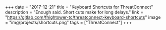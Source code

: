 +++
date = "2017-12-21"
title = "Keyboard Shortcuts for ThreatConnect"
description = "Enough said. Short cuts make for long delays."
link = "https://gitlab.com/fhightower-tc/threatconnect-keyboard-shortcuts"
image = "img/projects/shortcuts.png"
tags = ["ThreatConnect"]
+++
